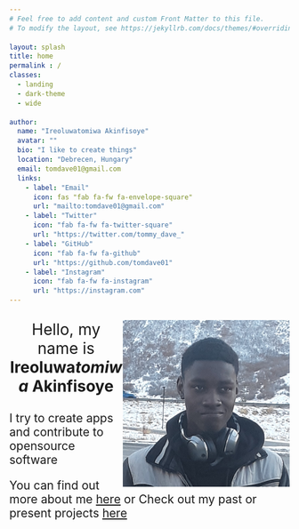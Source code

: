 ```yaml
---
# Feel free to add content and custom Front Matter to this file.
# To modify the layout, see https://jekyllrb.com/docs/themes/#overriding-theme-defaults

layout: splash
title: home
permalink : /
classes:
  - landing
  - dark-theme
  - wide

author:
  name: "Ireoluwatomiwa Akinfisoye"
  avatar: ""
  bio: "I like to create things"
  location: "Debrecen, Hungary"
  email: tomdave01@gmail.com
  links:
    - label: "Email"
      icon: fas "fab fa-fw fa-envelope-square"
      url: "mailto:tomdave01@gmail.com"
    - label: "Twitter"
      icon: "fab fa-fw fa-twitter-square"
      url: "https://twitter.com/tommy_dave_"
    - label: "GitHub"
      icon: "fab fa-fw fa-github"
      url: "https://github.com/tomdave01"
    - label: "Instagram"
      icon: "fab fa-fw fa-instagram"
      url: "https://instagram.com"
---
```


<p style="font-size: 200%; text-align: center"><img src="./assets/images/photo.jpg" alt="A picture of me" style="float:right;width:75%;height:auto;max-width:300px;">Hello, my name is <strong>Ireoluwa<em>tomiwa</em> Akinfisoye</strong>
<p style="font-size: 150%" >I try to create apps and contribute to opensource software
<p style="font-size: 150%" >You can find out more about me <a href="/about">here</a> or Check out my past or present projects <a href="/projects">here</a>
